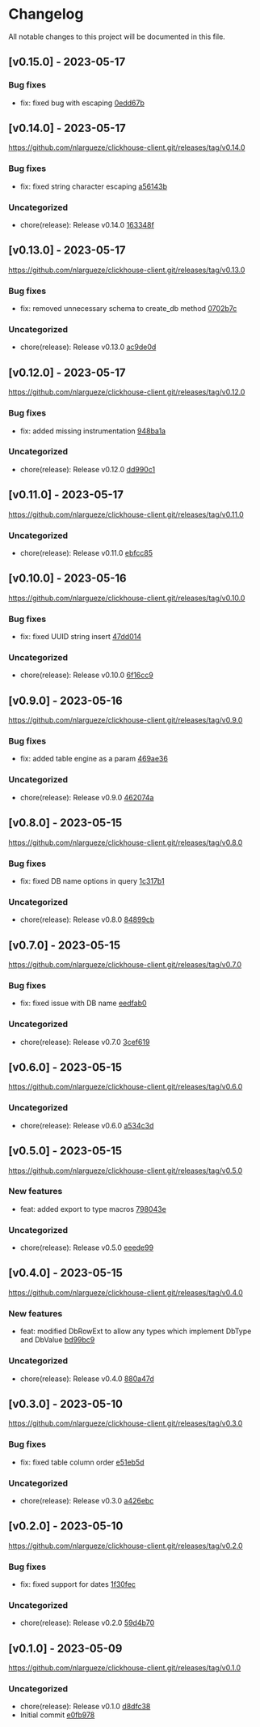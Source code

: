 # Changelog
    
All notable changes to this project will be documented in this file.

## [v0.15.0] - 2023-05-17

### Bug fixes

- fix: fixed bug with escaping [0edd67b](https://github.com/nlargueze/clickhouse-client.git/commit/0edd67b13ccb2b32cd70bc86d204e09e71d9027b)

## [v0.14.0] - 2023-05-17

https://github.com/nlargueze/clickhouse-client.git/releases/tag/v0.14.0

### Bug fixes

- fix: fixed string character escaping [a56143b](https://github.com/nlargueze/clickhouse-client.git/commit/a56143b2c62b0b16aca0f33d1fc729034776dd67)

### Uncategorized

- chore(release): Release v0.14.0 [163348f](https://github.com/nlargueze/clickhouse-client.git/commit/163348f190cf4034f359a80c11afbd52df68714c)

## [v0.13.0] - 2023-05-17

https://github.com/nlargueze/clickhouse-client.git/releases/tag/v0.13.0

### Bug fixes

- fix: removed unnecessary schema to create_db method [0702b7c](https://github.com/nlargueze/clickhouse-client.git/commit/0702b7c93c2582b4d394d8e0b4da3566415dcfac)

### Uncategorized

- chore(release): Release v0.13.0 [ac9de0d](https://github.com/nlargueze/clickhouse-client.git/commit/ac9de0d833d83f55c173d46cee4879db839d9ad7)

## [v0.12.0] - 2023-05-17

https://github.com/nlargueze/clickhouse-client.git/releases/tag/v0.12.0

### Bug fixes

- fix: added missing instrumentation [948ba1a](https://github.com/nlargueze/clickhouse-client.git/commit/948ba1a3137b6ffb0718526f08f26a7c6bcfae2f)

### Uncategorized

- chore(release): Release v0.12.0 [dd990c1](https://github.com/nlargueze/clickhouse-client.git/commit/dd990c1867153eaf93e907d22d61909b53afc34a)

## [v0.11.0] - 2023-05-17

https://github.com/nlargueze/clickhouse-client.git/releases/tag/v0.11.0

### Uncategorized

- chore(release): Release v0.11.0 [ebfcc85](https://github.com/nlargueze/clickhouse-client.git/commit/ebfcc85cf27f268695b97a153b69027f1053b501)

## [v0.10.0] - 2023-05-16

https://github.com/nlargueze/clickhouse-client.git/releases/tag/v0.10.0

### Bug fixes

- fix: fixed UUID string insert [47dd014](https://github.com/nlargueze/clickhouse-client.git/commit/47dd014723eebdce01c9a3345277caf5dd483aa4)

### Uncategorized

- chore(release): Release v0.10.0 [6f16cc9](https://github.com/nlargueze/clickhouse-client.git/commit/6f16cc97a1651ad151dee09d6cce8054e39877a7)

## [v0.9.0] - 2023-05-16

https://github.com/nlargueze/clickhouse-client.git/releases/tag/v0.9.0

### Bug fixes

- fix: added table engine as a param [469ae36](https://github.com/nlargueze/clickhouse-client.git/commit/469ae3624131ea5bcfe8e95c6a3d0d6e9ed89c1b)

### Uncategorized

- chore(release): Release v0.9.0 [462074a](https://github.com/nlargueze/clickhouse-client.git/commit/462074a26ad93083fd54f3374cedff369016d69e)

## [v0.8.0] - 2023-05-15

https://github.com/nlargueze/clickhouse-client.git/releases/tag/v0.8.0

### Bug fixes

- fix: fixed DB name options in query [1c317b1](https://github.com/nlargueze/clickhouse-client.git/commit/1c317b1697480d0184bcac6498bd317c0f876479)

### Uncategorized

- chore(release): Release v0.8.0 [84899cb](https://github.com/nlargueze/clickhouse-client.git/commit/84899cbbf55a15f9ce59ad7e5ce6f3dc6f21ed11)

## [v0.7.0] - 2023-05-15

https://github.com/nlargueze/clickhouse-client.git/releases/tag/v0.7.0

### Bug fixes

- fix: fixed issue with DB name [eedfab0](https://github.com/nlargueze/clickhouse-client.git/commit/eedfab02905c3f402a3f9a77144ff03e6e0ebac5)

### Uncategorized

- chore(release): Release v0.7.0 [3cef619](https://github.com/nlargueze/clickhouse-client.git/commit/3cef619ec3de255775c4740a8c3ac1635905f834)

## [v0.6.0] - 2023-05-15

https://github.com/nlargueze/clickhouse-client.git/releases/tag/v0.6.0

### Uncategorized

- chore(release): Release v0.6.0 [a534c3d](https://github.com/nlargueze/clickhouse-client.git/commit/a534c3df0ca4a72ed5d5ef5a45e8042b495203bc)

## [v0.5.0] - 2023-05-15

https://github.com/nlargueze/clickhouse-client.git/releases/tag/v0.5.0

### New features

- feat: added export to type macros [798043e](https://github.com/nlargueze/clickhouse-client.git/commit/798043eb9036d57f811ce716910b143e776c97df)

### Uncategorized

- chore(release): Release v0.5.0 [eeede99](https://github.com/nlargueze/clickhouse-client.git/commit/eeede99f101dbb2b2c2ffb976e8a553c681be5ec)

## [v0.4.0] - 2023-05-15

https://github.com/nlargueze/clickhouse-client.git/releases/tag/v0.4.0

### New features

- feat: modified DbRowExt to allow any types which implement DbType and DbValue [bd99bc9](https://github.com/nlargueze/clickhouse-client.git/commit/bd99bc93836cf004b932b6d26fa6a4eca939d173)

### Uncategorized

- chore(release): Release v0.4.0 [880a47d](https://github.com/nlargueze/clickhouse-client.git/commit/880a47d52fef1d2cf2c8d9c8d62bfe873372139d)

## [v0.3.0] - 2023-05-10

https://github.com/nlargueze/clickhouse-client.git/releases/tag/v0.3.0

### Bug fixes

- fix: fixed table column order [e51eb5d](https://github.com/nlargueze/clickhouse-client.git/commit/e51eb5df304918788e5a47762682f3fc949df5c8)

### Uncategorized

- chore(release): Release v0.3.0 [a426ebc](https://github.com/nlargueze/clickhouse-client.git/commit/a426ebc84c23c050169303b8b6b0be9df3f5ae0e)

## [v0.2.0] - 2023-05-10

https://github.com/nlargueze/clickhouse-client.git/releases/tag/v0.2.0

### Bug fixes

- fix: fixed support for dates [1f30fec](https://github.com/nlargueze/clickhouse-client.git/commit/1f30fec15cfbeea8ba82acb6cea080540998d03e)

### Uncategorized

- chore(release): Release v0.2.0 [59d4b70](https://github.com/nlargueze/clickhouse-client.git/commit/59d4b702343377a4f741147f6e58e05f6f4fbaeb)

## [v0.1.0] - 2023-05-09

https://github.com/nlargueze/clickhouse-client.git/releases/tag/v0.1.0

### Uncategorized

- chore(release): Release v0.1.0 [d8dfc38](https://github.com/nlargueze/clickhouse-client.git/commit/d8dfc38a7da81120feb63fe35931e4e7f323bb5d)
- Initial commit [e0fb978](https://github.com/nlargueze/clickhouse-client.git/commit/e0fb9780d5e007f0bd6a169a8a6860ff1db716a6)

